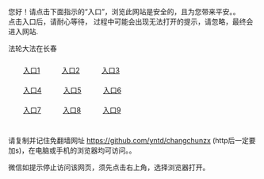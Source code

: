 您好！请点击下面指示的“入口”，浏览此网站是安全的，且为您带来平安。。 <br/>
点击入口后，请耐心等待， 过程中可能会出现无法打开的提示，请忽略，最终会进入网站. </br>

法轮大法在长春<br/>
<div style="padding:10px"><a style="margin:20px" target="_blank" href="https://d1ip1iz9acm0ct.cloudfront.net/2Qpsp?eauxpv" id="ccLink1" rel="nofollow">入口1</a> <a target="_blank" style="margin:20px" href="https://d3u3up3mz6q8ku.cloudfront.net/2Qpsp?mewqlm" id="ccLink2" rel="nofollow">入口2</a> <a style="margin:20px" target="_blank" href="https://d3kby4j6eaeds9.cloudfront.net/2Qpsp?oiuksj" id="ccLink3" rel="nofollow">入口3</a></div>

<div style="padding:10px" ><a style="margin:20px" target="_blank" href="https://d1ip1iz9acm0ct.cloudfront.net/2Qpsp?eauxpv" id="ccLink4" rel="nofollow">入口4</a> <a style="margin:20px" href="https://d3u3up3mz6q8ku.cloudfront.net/2Qpsp?mewqlm" target="_blank" id="ccLink5" rel="nofollow">入口5</a> <a style="margin:20px" href="https://d3kby4j6eaeds9.cloudfront.net/2Qpsp?oiuksj" target="_blank" id="ccLink6" rel="nofollow">入口6</a></div>

<div style="padding:10px"><a style="margin:20px" target="_blank" href="https://d1ip1iz9acm0ct.cloudfront.net/2Qpsp?eauxpv" id="ccLink7" rel="nofollow">入口7</a> <a style="margin:20px" href="https://d3u3up3mz6q8ku.cloudfront.net/2Qpsp?mewqlm" target="_blank" id="ccLink8" rel="nofollow">入口8</a> <a style="margin:20px" target="_blank" href="https://d3kby4j6eaeds9.cloudfront.net/2Qpsp?oiuksj" id="ccLink9" rel="nofollow">入口9</a></div>

<br/>



请复制并记住免翻墙网址 https://github.com/yntd/changchunzx (http后一定要加s)，在电脑或手机的浏览器均可访问。。<br/>

微信如提示停止访问该网页，须先点击右上角，选择浏览器打开。
